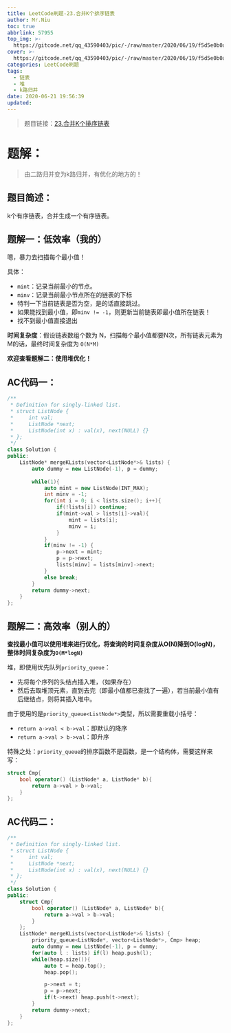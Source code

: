 ```yaml
---
title: LeetCode刷题-23.合并K个排序链表
author: Mr.Niu
toc: true
abbrlink: 57955
top_img: >-
  https://gitcode.net/qq_43590403/pic/-/raw/master/2020/06/19/f5d5e0b0a1853639c27713d160d41792.png
cover: >-
  https://gitcode.net/qq_43590403/pic/-/raw/master/2020/06/19/f5d5e0b0a1853639c27713d160d41792.png
categories: LeetCode刷题
tags:
  - 链表
  - 堆
  - k路归并
date: 2020-06-21 19:56:39
updated:
---
```






















> 题目链接：[23.合并K个排序链表](https://leetcode-cn.com/problems/merge-k-sorted-lists/)



# 题解：



> 由二路归并变为k路归并，有优化的地方的！



## 题目简述：

k个有序链表，合并生成一个有序链表。

## 题解一：低效率（我的）



嗯，暴力去扫描每个最小值！

具体：

- `mint`：记录当前最小的节点。
- `minv`：记录当前最小节点所在的链表的下标
- 特判一下当前链表是否为空，是的话直接跳过。
- 如果能找到最小值，即`minv != -1`，则更新当前链表即最小值所在链表！
- 找不到最小值直接退出



**时间复杂度**：假设链表数组个数为 N，扫描每个最小值都要N次，所有链表元素为M的话，最终时间复杂度为 `O(N*M)`



**欢迎查看题解二：使用堆优化！**

## AC代码一：



```c++
/**
 * Definition for singly-linked list.
 * struct ListNode {
 *     int val;
 *     ListNode *next;
 *     ListNode(int x) : val(x), next(NULL) {}
 * };
 */
class Solution {
public:
    ListNode* mergeKLists(vector<ListNode*>& lists) {
        auto dummy = new ListNode(-1), p = dummy;
        
        while(1){
            auto mint = new ListNode(INT_MAX);
            int minv = -1;
            for(int i = 0; i < lists.size(); i++){
                if(!lists[i]) continue; 
                if(mint->val > lists[i]->val){
                    mint = lists[i];
                    minv = i;
                }
            }
            if(minv != -1) {
                p->next = mint;
                p = p->next;
                lists[minv] = lists[minv]->next;
            }
            else break;
        }
        return dummy->next;
    }
};
```







## 题解二：高效率（别人的）



**查找最小值可以使用堆来进行优化，将查询的时间复杂度从O(N)降到O(logN)，整体时间复杂度为`O(M*logN)`**



堆，即使用优先队列`priority_queue`：

- 先将每个序列的头结点插入堆，（如果存在）
- 然后去取堆顶元素，直到去完（即最小值都已查找了一遍），若当前最小值有后继结点，则将其插入堆中。



由于使用的是`priority_queue<ListNode*>`类型，所以需要重载小括号：

- `return a->val < b->val`：即默认的降序
- `return a->val > b->val`：即升序



特殊之处：`priority_queue`的排序函数不是函数，是一个结构体，需要这样来写：



```c++
struct Cmp{
    bool operator() (ListNode* a, ListNode* b){
    	return a->val > b->val;
    }
};
```



## AC代码二：





```c++
/**
 * Definition for singly-linked list.
 * struct ListNode {
 *     int val;
 *     ListNode *next;
 *     ListNode(int x) : val(x), next(NULL) {}
 * };
 */
class Solution {
public:
    struct Cmp{
        bool operator() (ListNode* a, ListNode* b){
            return a->val > b->val;
        }
    };
    ListNode* mergeKLists(vector<ListNode*>& lists) {
        priority_queue<ListNode*, vector<ListNode*>, Cmp> heap;
        auto dummy = new ListNode(-1), p = dummy;
        for(auto l : lists) if(l) heap.push(l);
        while(heap.size()){
            auto t = heap.top();
            heap.pop();

            p->next = t;
            p = p->next;
            if(t->next) heap.push(t->next);
        }
        return dummy->next;
    }
};
```

